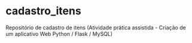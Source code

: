 # cadastro_itens
 Repositório de cadastro de itens (Atividade prática assistida - Criação de um aplicativo Web Python / Flask / MySQL)
